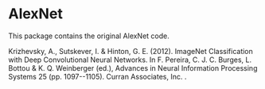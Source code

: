# AlexNet

This package contains the original AlexNet code.

Krizhevsky, A., Sutskever, I. & Hinton, G. E. (2012).
ImageNet Classification with Deep Convolutional Neural Networks.
In F. Pereira, C. J. C. Burges, L. Bottou & K. Q. Weinberger (ed.),
Advances in Neural Information Processing Systems 25 (pp. 1097--1105).
Curran Associates, Inc. .
